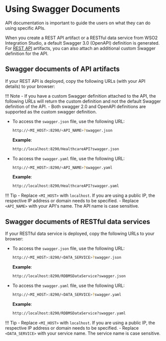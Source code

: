 # Using Swagger Documents

API documentation is important to guide the users on what they can do using specific APIs. 

When you create a REST API artifact or a RESTful data service from WSO2 Integration Studio, a default Swagger 3.0 (OpenAPI) definition is generated. For [REST API]({{base_path}}/integrate/develop/creating-artifacts/creating-an-api) artifacts, you can also attach an additional custom Swagger definition for the API.

## Swagger documents of API artifacts

If your REST API is deployed, copy the following URLs (with your API details) to your browser:

!!! Note
    -   If you have a custom Swagger definition attached to the API, the following URLs will return the custom definition and not the default Swagger definition of the API.
    -   Both swagger 2.0 and OpenAPI definitions are supported as the custom swagger definition.     


-   To access the `swagger.json` file, use the following URL:

    ```bash
    http://<MI_HOST>:8290/<API_NAME>?swagger.json
    ```

    **Example**: 
    ```bash
    http://localhost:8290/HealthcareAPI?swagger.json
    ```

-   To access the `swagger.yaml` file, use the following URL:

    ```bash
    http://<MI_HOST>:8290/<API_NAME>?swagger.yaml
    ```

    **Example**: 
    ```bash
    http://localhost:8290/HealthcareAPI?swagger.yaml
    ```

!!! Tip
    -   Replace `<MI_HOST>` with `localhost`. If you are using a public IP, the respective IP address or domain needs to be specified. 
    -   Replace `<API_NAME>` with your API's name. The API name is case sensitive.

## Swagger documents of RESTful data services

If your RESTful data service is deployed, copy the following URLs to your browser:

-   To access the `swagger.json` file, use the following URL:

    ```bash
    http://<MI_HOST>:8290/<DATA_SERVICE>?swagger.json
    ```

    **Example**: 
    ```bash
    http://localhost:8290/RDBMSDataService?swagger.json
    ```

-   To access the `swagger.yaml` file, use the following URL:

    ```bash
    http://<MI_HOST>:8290/<DATA_SERVICE>?swagger.yaml
    ```

    **Example**: 
    ```bash
    http://localhost:8290/RDBMSDataService?swagger.yaml
    ```

!!! Tip
    -   Replace `<MI_HOST>` with `localhost`. If you are using a public IP, the respective IP address or domain needs to be specified. 
    -   Replace `<DATA_SERVICE>` with your service name. The service name is case sensitive.
